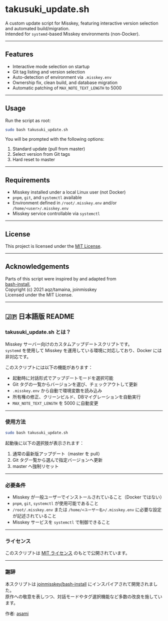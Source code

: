 # takusuki_update.sh

A custom update script for Misskey, featuring interactive version selection and automated build/migration.  
Intended for `systemd`-based Misskey environments (non-Docker).

---

## Features

- Interactive mode selection on startup
- Git tag listing and version selection
- Auto-detection of environment via `.misskey.env`
- Ownership fix, clean build, and database migration
- Automatic patching of `MAX_NOTE_TEXT_LENGTH` to 5000

---

## Usage

Run the script as root:

```bash
sudo bash takusuki_update.sh
```

You will be prompted with the following options:

1. Standard update (pull from master)  
2. Select version from Git tags  
3. Hard reset to master  

---

## Requirements

- Misskey installed under a local Linux user (not Docker)
- `pnpm`, `git`, and `systemctl` available
- Environment defined in `/root/.misskey.env` and/or `/home/<user>/.misskey.env`
- Misskey service controllable via `systemctl`

---

## License

This project is licensed under the [MIT License](./LICENSE).

---

## Acknowledgements

Parts of this script were inspired by and adapted from  
[bash-install](https://github.com/joinmisskey/bash-install),  
Copyright (c) 2021 aqz/tamaina, joinmisskey  
Licensed under the MIT License.

---

## 🇯🇵 日本語版 README

### takusuki_update.sh とは？

Misskey サーバー向けのカスタムアップデートスクリプトです。  
`systemd` を使用して Misskey を運用している環境に対応しており、Docker には非対応です。

このスクリプトには以下の機能があります：

- 起動時に対話形式でアップデートモードを選択可能
- Git タグの一覧からバージョンを選び、チェックアウトして更新
- `.misskey.env` から自動で環境変数を読み込み
- 所有権の修正、クリーンビルド、DBマイグレーションを自動実行
- `MAX_NOTE_TEXT_LENGTH` を 5000 に自動変更

---

### 使用方法

```bash
sudo bash takusuki_update.sh
```

起動後に以下の選択肢が表示されます：

1. 通常の最新版アップデート（master を pull）  
2. Git タグ一覧から選んで指定バージョンへ更新  
3. master へ強制リセット  

---

### 必要条件

- Misskey が一般ユーザーでインストールされていること（Docker ではない）
- `pnpm`, `git`, `systemctl` が使用可能であること
- `/root/.misskey.env` または `/home/<ユーザー名>/.misskey.env` に必要な設定が記述されていること
- Misskey サービスを `systemctl` で制御できること

---

### ライセンス

このスクリプトは [MIT ライセンス](./LICENSE) のもとで公開されています。

---

### 謝辞

本スクリプトは [joinmisskey/bash-install](https://github.com/joinmisskey/bash-install) にインスパイアされて開発されました。  
原作への敬意を表しつつ、対話モードやタグ選択機能など多数の改良を施しています。

作者: [asami](https://takusuki.com)
